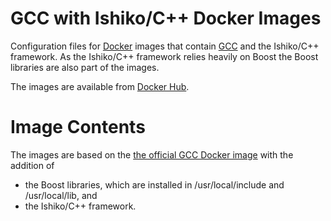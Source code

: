 # GCC with Ishiko/C++ Docker Images

Configuration files for [Docker](https://www.docker.com/) images that contain [GCC](https://gcc.gnu.org/) and
the Ishiko/C++ framework. As the Ishiko/C++ framework relies heavily on Boost the Boost libraries are also
part of the images.

The images are available from [Docker Hub](https://hub.docker.com/r/ishikocpp/gcc-ishiko).

# Image Contents

The images are based on the [the official GCC Docker image](https://hub.docker.com/_/gcc) with the addition of
- the Boost libraries, which are installed in /usr/local/include and /usr/local/lib, and
- the Ishiko/C++ framework.

